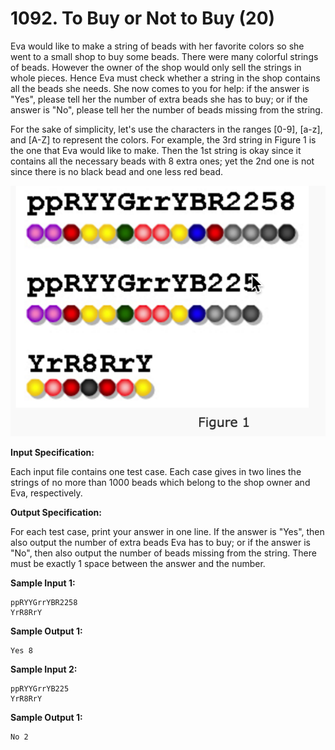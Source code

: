 # 1092. To Buy or Not to Buy (20)

Eva would like to make a string of beads with her favorite colors so she went to a small shop to buy some beads. There were many colorful strings of beads. However the owner of the shop would only sell the strings in whole pieces. Hence Eva must check whether a string in the shop contains all the beads she needs. She now comes to you for help: if the answer is "Yes", please tell her the number of extra beads she has to buy; or if the answer is "No", please tell her the number of beads missing from the string.

For the sake of simplicity, let's use the characters in the ranges [0-9], [a-z], and [A-Z] to represent the colors. For example, the 3rd string in Figure 1 is the one that Eva would like to make. Then the 1st string is okay since it contains all the necessary beads with 8 extra ones; yet the 2nd one is not since there is no black bead and one less red bead.

![Figure 1](Figure_1.png)

**Input Specification:**

Each input file contains one test case. Each case gives in two lines the strings of no more than 1000 beads which belong to the shop owner and Eva, respectively.

**Output Specification:**

For each test case, print your answer in one line. If the answer is "Yes", then also output the number of extra beads Eva has to buy; or if the answer is "No", then also output the number of beads missing from the string. There must be exactly 1 space between the answer and the number.

**Sample Input 1:**

```
ppRYYGrrYBR2258
YrR8RrY
```

**Sample Output 1:**

```
Yes 8
```

**Sample Input 2:**

```
ppRYYGrrYB225
YrR8RrY
```

**Sample Output 1:**

```
No 2
```